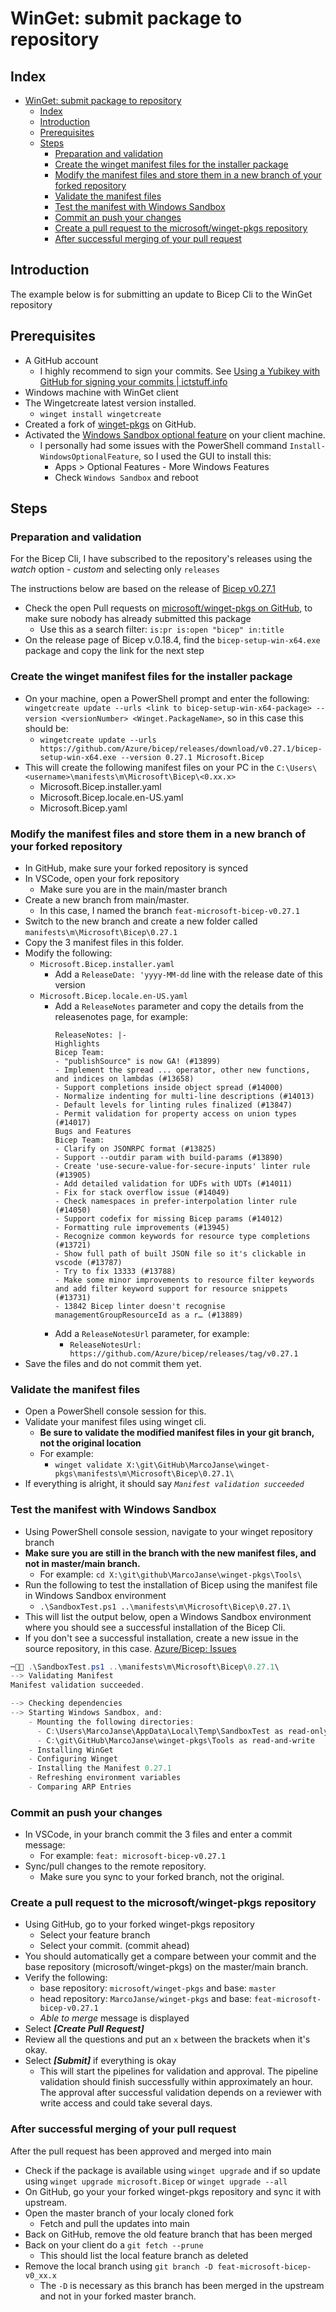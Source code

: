 # WinGet: submit package to repository

## Index

- [WinGet: submit package to repository](#winget-submit-package-to-repository)
  - [Index](#index)
  - [Introduction](#introduction)
  - [Prerequisites](#prerequisites)
  - [Steps](#steps)
    - [Preparation and validation](#preparation-and-validation)
    - [Create the winget manifest files for the installer package](#create-the-winget-manifest-files-for-the-installer-package)
    - [Modify the manifest files and store them in a new branch of your forked repository](#modify-the-manifest-files-and-store-them-in-a-new-branch-of-your-forked-repository)
    - [Validate the manifest files](#validate-the-manifest-files)
    - [Test the manifest with Windows Sandbox](#test-the-manifest-with-windows-sandbox)
    - [Commit an push your changes](#commit-an-push-your-changes)
    - [Create a pull request to the microsoft/winget-pkgs repository](#create-a-pull-request-to-the-microsoftwinget-pkgs-repository)
    - [After successful merging of your pull request](#after-successful-merging-of-your-pull-request)

## Introduction

The example below is for submitting an update to Bicep Cli to the WinGet repository

## Prerequisites

- A GitHub account
  - I highly recommend to sign your commits. See [Using a Yubikey with GitHub for signing your commits | ictstuff.info](https://ictstuff.info/using-a-Yubikey-with-github-for-signing-your-commits)
- Windows machine with WinGet client
- The Wingetcreate latest version installed.
  - `winget install wingetcreate`
- Created a fork of [winget-pkgs](https://github.com/microsoft/winget-pkgs) on GitHub.
- Activated the [Windows Sandbox optional feature](https://learn.microsoft.com/en-us/windows/security/application-security/application-isolation/windows-sandbox/windows-sandbox-overview) on your client machine.
  - I personally had some issues with the PowerShell command `Install-WindowsOptionalFeature`, so I used the GUI to install this:
    - Apps > Optional Features - More Windows Features
    - Check `Windows Sandbox` and reboot

## Steps

### Preparation and validation

For the Bicep Cli, I have subscribed to the repository's releases using the *watch* option - *custom* and selecting only `releases`

The instructions below are based on the release of [Bicep v0.27.1](https://github.com/Azure/bicep/releases/tag/v0.27.1)

- Check the open Pull requests on [microsoft/winget-pkgs on GitHub](https://github.com/microsoft/winget-pkgs/pulls), to make sure nobody has already submitted this package
  - Use this as a search filter: `is:pr is:open "bicep" in:title`
- On the release page of Bicep v.0.18.4, find the `bicep-setup-win-x64.exe` package and copy the link for the next step

### Create the winget manifest files for the installer package

- On your machine, open a PowerShell prompt and enter the following: `wingetcreate update --urls <link to bicep-setup-win-x64-package> --version <versionNumber> <Winget.PackageName>`, so in this case this should be:
  - `wingetcreate update --urls https://github.com/Azure/bicep/releases/download/v0.27.1/bicep-setup-win-x64.exe --version 0.27.1 Microsoft.Bicep`
- This will create the following manifest files on your PC in the `C:\Users\<username>\manifests\m\Microsoft\Bicep\<0.xx.x>`
  - Microsoft.Bicep.installer.yaml
  - Microsoft.Bicep.locale.en-US.yaml
  - Microsoft.Bicep.yaml

### Modify the manifest files and store them in a new branch of your forked repository

- In GitHub, make sure your forked repository is synced
- In VSCode, open your fork repository
  - Make sure you are in the main/master branch
- Create a new branch from main/master.
  - In this case, I named the branch `feat-microsoft-bicep-v0.27.1`
- Switch to the new branch and create a new folder called `manifests\m\Microsoft\Bicep\0.27.1`
- Copy the 3 manifest files in this folder.
- Modify the following:
  - `Microsoft.Bicep.installer.yaml`
    - Add a `ReleaseDate: 'yyyy-MM-dd` line with the release date of this version
  - `Microsoft.Bicep.locale.en-US.yaml`
    - Add a `ReleaseNotes` parameter and copy the details from the releasenotes page, for example:
      ```
      ReleaseNotes: |-
      Highlights
      Bicep Team:
      - "publishSource" is now GA! (#13899)
      - Implement the spread ... operator, other new functions, and indices on lambdas (#13658)
      - Support completions inside object spread (#14000)
      - Normalize indenting for multi-line descriptions (#14013)
      - Default levels for linting rules finalized (#13847)
      - Permit validation for property access on union types (#14017)
      Bugs and Features
      Bicep Team:
      - Clarify on JSONRPC format (#13825)
      - Support --outdir param with build-params (#13890)
      - Create 'use-secure-value-for-secure-inputs' linter rule (#13905)
      - Add detailed validation for UDFs with UDTs (#14011)
      - Fix for stack overflow issue (#14049)
      - Check namespaces in prefer-interpolation linter rule (#14050)
      - Support codefix for missing Bicep params (#14012)
      - Formatting rule improvements (#13945)
      - Recognize common keywords for resource type completions (#13721)
      - Show full path of built JSON file so it's clickable in vscode (#13787)
      - Try to fix 13333 (#13788)
      - Make some minor improvements to resource filter keywords and add filter keyword support for resource snippets (#13731)
      - 13842 Bicep linter doesn't recognise managementGroupResourceId as a r… (#13889)
      ```
    - Add a `ReleaseNotesUrl` parameter, for example:
      - `ReleaseNotesUrl: https://github.com/Azure/bicep/releases/tag/v0.27.1`
- Save the files and do not commit them yet.

### Validate the manifest files

- Open a PowerShell console session for this.
- Validate your manifest files using winget cli.
  - **Be sure to validate the modified manifest files in your git branch, not the original location**
  - For example:
    - `winget validate X:\git\GitHub\MarcoJanse\winget-pkgs\manifests\m\Microsoft\Bicep\0.27.1\`
- If everything is alright, it should say *`Manifest validation succeeded`*

### Test the manifest with Windows Sandbox

- Using PowerShell console session, navigate to your winget repository branch
- **Make sure you are still in the branch with the new manifest files, and not in master/main branch.**
  - For example: `cd X:\git\github\MarcoJanse\winget-pkgs\Tools\`
- Run the following to test the installation of Bicep using the manifest file in Windows Sandbox environment
  - `.\SandboxTest.ps1 ..\manifests\m\Microsoft\Bicep\0.27.1\`
- This will list the output below, open a Windows Sandbox environment where you should see a successful installation of the Bicep Cli.
- If you don't see a successful installation, create a new issue in the source repository, in this case. [Azure/Bicep: Issues](https://github.com/Azure/bicep/issues)

```powershell
─ .\SandboxTest.ps1 ..\manifests\m\Microsoft\Bicep\0.27.1\                                 
--> Validating Manifest
Manifest validation succeeded.

--> Checking dependencies
--> Starting Windows Sandbox, and:
    - Mounting the following directories:
      - C:\Users\MarcoJanse\AppData\Local\Temp\SandboxTest as read-only
      - C:\git\GitHub\MarcoJanse\winget-pkgs\Tools as read-and-write
    - Installing WinGet
    - Configuring Winget
    - Installing the Manifest 0.27.1
    - Refreshing environment variables
    - Comparing ARP Entries
```

### Commit an push your changes

- In VSCode, in your branch commit the 3 files and enter a commit message:
  - For example: `feat: microsoft-bicep-v0.27.1`
- Sync/pull changes to the remote repository.
  - Make sure you sync to your forked branch, not the original.

### Create a pull request to the microsoft/winget-pkgs repository

- Using GitHub, go to your forked winget-pkgs repository
  - Select your feature branch
  - Select your commit. (commit ahead)
- You should automatically get a compare between your commit and the base repository (microsoft/winget-pkgs) on the master/main branch.
- Verify the following:
  - base repository: `microsoft/winget-pkgs` and base: `master`
  - head repository: `MarcoJanse/winget-pkgs` and base: `feat-microsoft-bicep-v0.27.1`
  - *Able to merge* message is displayed
- Select ***[Create Pull Request]***
- Review all the questions and put an `x` between the brackets when it's okay.
- Select ***[Submit]*** if everything is okay
  - This will start the pipelines for validation and approval. The pipeline validation should finish successfully within approximately an hour. The approval after successful validation depends on a reviewer with write access and could take several days.

### After successful merging of your pull request

After the pull request has been approved and merged into main

- Check if the package is available using `winget upgrade` and if so update using `winget upgrade microsoft.Bicep` or `winget upgrade --all`
- On GitHub, go your your forked winget-pkgs repository and sync it with upstream.
- Open the master branch of your localy cloned fork
  - Fetch and pull the updates into main
- Back on GitHub, remove the old feature branch that has been merged
- Back on your client do a `git fetch --prune`
  - This should list the local feature branch as deleted
- Remove the local branch using `git branch -D feat-microsoft-bicep-v0_xx.x`
  - The `-D` is necessary as this branch has been merged in the upstream and not in your forked master branch.
